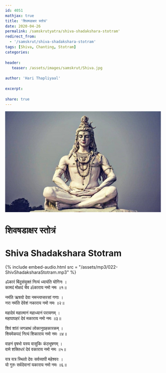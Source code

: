 ```yaml
---    
id: 4051    
mathjax: true    
title: 'शिवषडाक्षर स्तोत्रं'    
date: 2020-04-26    
permalink: /samskrutyatra/shiva-shadakshara-stotram'
redirect_from: 
  - '/samskrut/shiva-shadakshara-stotram'
tags: [Shiva, Chanting, Stotram]    
categories:    
    
header:    
   teaser: /assets/images/samskrut/Shiva.jpg    
    
author: 'Hari Thapliyaal'    
    
excerpt:    
    
share: true    
---    
```

    
![](/assets/images/samskrut/Shiva.jpg)    
    
# शिवषडाक्षर स्तोत्रं    
# Shiva Shadakshara Stotram    
    
{% include embed-audio.html src = "/assets/mp3/022-ShivShadaksharaStotram.mp3" %}     
    
    
    
ॐकारं बिंदुसंयुक्तं नित्यं ध्यायंति योगिनः ।    
कामदं मोक्षदं चैव ॐकाराय नमो नमः ॥१॥    
    
नमंति ऋषयो देवा नमन्त्यप्सरसां गणाः ।    
नरा नमंति देवेशं नकाराय नमो नमः ॥२॥    
    
महादेवं महात्मानं महाध्यानं परायणम् ।    
महापापहरं देवं मकाराय नमो नमः ॥३॥    
    
शिवं शांतं जगन्नाथं लोकानुग्रहकारकम् ।    
शिवमेकपदं नित्यं शिकाराय नमो नमः ॥४॥    
    
वाहनं वृषभो यस्य वासुकिः कंठभूषणम् ।    
वामे शक्तिधरं देवं वकाराय नमो नमः ॥५॥    
    
यत्र यत्र स्थितो देवः सर्वव्यापी महेश्वरः ।    
यो गुरुः सर्वदेवानां यकाराय नमो नमः ॥६॥    
    
